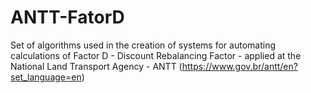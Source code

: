 # ANTT-FatorD

Set of algorithms used in the creation of systems for automating calculations of Factor D - Discount Rebalancing Factor - applied at the National Land Transport Agency - ANTT (https://www.gov.br/antt/en?set_language=en)
